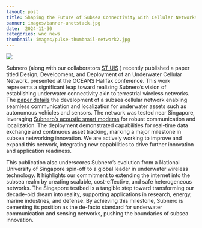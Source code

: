 ```yaml
---
layout: post
title: Shaping the Future of Subsea Connectivity with Cellular Networks
banner: images/banner-unetstack.jpg
date:  2024-11-30
categories: wnc news
thumbnail: images/pulse-thumbnail-network2.jpg
---
```


<div class='pulse-img-div'>
    <img src="{{site.baseurl}}/images/Network4.0.jpg" class='pulse-img'>
</div>


Subnero (along with our collaborators [ST UIS](https://www.stengg.com/en/defence/sea/unmanned-solutions/) ) recently published a paper titled Design, Development, and Deployment of an Underwater Cellular Network, presented at the OCEANS Halifax conference. This work represents a significant leap toward realizing Subnero’s vision of establishing underwater connectivity akin to terrestrial wireless networks. The [paper details](https://ieeexplore.ieee.org/abstract/document/10754077) the development of a subsea cellular network enabling seamless communication and localization for underwater assets such as autonomous vehicles and sensors. The network was tested near Singapore, leveraging [Subnero’s acoustic smart modems](https://subnero.com/products/wnc.html) for robust communication and localization. The deployment demonstrated capabilities for real-time data exchange and continuous asset tracking, marking a major milestone in subsea networking innovation. We are actively working to improve and expand this network, integrating new capabilities to drive further innovation and application readiness.

This publication also underscores Subnero’s evolution from a National University of Singapore spin-off to a global leader in underwater wireless technology. It highlights our commitment to extending the internet into the subsea realm by creating scalable, cost-effective, and safe heterogeneous networks. The Singapore testbed is a tangible step toward transforming our decade-old dream into reality, supporting applications in research, energy, marine industries, and defense. By achieving this milestone, Subnero is cementing its position as the de-facto standard for underwater communication and sensing networks, pushing the boundaries of subsea innovation.
